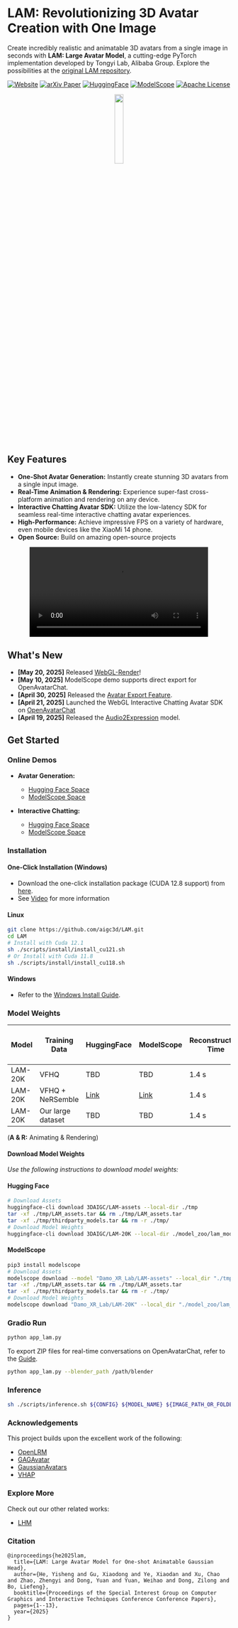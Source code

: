 # LAM: Revolutionizing 3D Avatar Creation with One Image

Create incredibly realistic and animatable 3D avatars from a single image in seconds with **LAM: Large Avatar Model**, a cutting-edge PyTorch implementation developed by Tongyi Lab, Alibaba Group.  Explore the possibilities at the [original LAM repository](https://github.com/aigc3d/LAM).

[![Website](https://img.shields.io/badge/🏠-Website-blue)](https://aigc3d.github.io/projects/LAM/)
[![arXiv Paper](https://img.shields.io/badge/📜-arXiv:2502--17796-green)](https://arxiv.org/pdf/2502.17796)
[![HuggingFace](https://img.shields.io/badge/🤗-HuggingFace-blue)](https://huggingface.co/spaces/3DAIGC/LAM)
[![ModelScope](https://img.shields.io/badge/🧱-ModelScope-blue)](https://www.modelscope.cn/studios/Damo_XR_Lab/LAM_Large_Avatar_Model)
[![Apache License](https://img.shields.io/badge/📃-Apache--2.0-929292)](https://www.apache.org/licenses/LICENSE-2.0)

<p align="center">
  <img src="./assets/images/logo.jpeg" width="20%">
</p>

## Key Features

*   **One-Shot Avatar Generation:** Instantly create stunning 3D avatars from a single input image.
*   **Real-Time Animation & Rendering:** Experience super-fast cross-platform animation and rendering on any device.
*   **Interactive Chatting Avatar SDK:** Utilize the low-latency SDK for seamless real-time interactive chatting avatar experiences.
*   **High-Performance:** Achieve impressive FPS on a variety of hardware, even mobile devices like the XiaoMi 14 phone.
*   **Open Source:** Build on amazing open-source projects

<div align="center">
  <video controls src="https://github.com/user-attachments/assets/98f66655-e1c1-40a9-ab58-bdd49dafedda" width="80%">
  </video>
</div>

## What's New

*   **[May 20, 2025]** Released [WebGL-Render](https://github.com/aigc3d/LAM_WebRender)!
*   **[May 10, 2025]** ModelScope demo supports direct export for OpenAvatarChat.
*   **[April 30, 2025]** Released the [Avatar Export Feature](tools/AVATAR_EXPORT_GUIDE.md).
*   **[April 21, 2025]** Launched the WebGL Interactive Chatting Avatar SDK on [OpenAvatarChat](https://github.com/HumanAIGC-Engineering/OpenAvatarChat)
*   **[April 19, 2025]** Released the [Audio2Expression](https://github.com/aigc3d/LAM_Audio2Expression) model.

## Get Started

### Online Demos

*   **Avatar Generation:**
    *   [Hugging Face Space](https://huggingface.co/spaces/3DAIGC/LAM)
    *   [ModelScope Space](https://www.modelscope.cn/studios/Damo_XR_Lab/LAM_Large_Avatar_Model)

*   **Interactive Chatting:**
    *   [Hugging Face Space](https://huggingface.co/spaces/HumanAIGC-Engineering-Team/open-avatar-chat)
    *   [ModelScope Space](https://www.modelscope.cn/studios/HumanAIGC-Engineering/open-avatar-chat)

### Installation

#### One-Click Installation (Windows)

*   Download the one-click installation package (CUDA 12.8 support) from [here](https://virutalbuy-public.oss-cn-hangzhou.aliyuncs.com/share/aigc3d/data/LAM/Installation/LAM-windows-one-click-install.zip).
*   See [Video](https://www.bilibili.com/video/BV13QGizqEey) for more information

#### Linux

```bash
git clone https://github.com/aigc3d/LAM.git
cd LAM
# Install with Cuda 12.1
sh ./scripts/install/install_cu121.sh
# Or Install with Cuda 11.8
sh ./scripts/install/install_cu118.sh
```

#### Windows

*   Refer to the [Windows Install Guide](scripts/install/WINDOWS_INSTALL.md).

### Model Weights

| Model       | Training Data            | HuggingFace                                                                     | ModelScope                                                                   | Reconstruction Time | A100 (A & R) | XiaoMi 14 Phone (A & R) |
|-------------|--------------------------|---------------------------------------------------------------------------------|------------------------------------------------------------------------------|---------------------|-----------------------------|---------------------------|
| LAM-20K     | VFHQ                     | TBD                                                                             | TBD                                                                         | 1.4 s               | 562.9 FPS                    | 110+ FPS                  |
| LAM-20K     | VFHQ + NeRSemble         | [Link](https://huggingface.co/3DAIGC/LAM-20K)                                    | [Link](https://www.modelscope.cn/models/Damo_XR_Lab/LAM-20K/summary)         | 1.4 s               | 562.9 FPS                    | 110+ FPS                  |
| LAM-20K     | Our large dataset        | TBD                                                                             | TBD                                                                         | 1.4 s               | 562.9 FPS                    | 110+ FPS                  |

(**A & R:** Animating & Rendering)

#### Download Model Weights
*Use the following instructions to download model weights:*

#### Hugging Face
```bash
# Download Assets
huggingface-cli download 3DAIGC/LAM-assets --local-dir ./tmp
tar -xf ./tmp/LAM_assets.tar && rm ./tmp/LAM_assets.tar
tar -xf ./tmp/thirdparty_models.tar && rm -r ./tmp/
# Download Model Weights
huggingface-cli download 3DAIGC/LAM-20K --local-dir ./model_zoo/lam_models/releases/lam/lam-20k/step_045500/
```

#### ModelScope
```bash
pip3 install modelscope
# Download Assets
modelscope download --model "Damo_XR_Lab/LAM-assets" --local_dir "./tmp/"
tar -xf ./tmp/LAM_assets.tar && rm ./tmp/LAM_assets.tar
tar -xf ./tmp/thirdparty_models.tar && rm -r ./tmp/
# Download Model Weights
modelscope download "Damo_XR_Lab/LAM-20K" --local_dir "./model_zoo/lam_models/releases/lam/lam-20k/step_045500/"
```

### Gradio Run

```bash
python app_lam.py
```

To export ZIP files for real-time conversations on OpenAvatarChat, refer to the [Guide](tools/AVATAR_EXPORT_GUIDE.md).

```bash
python app_lam.py --blender_path /path/blender
```

### Inference

```bash
sh ./scripts/inference.sh ${CONFIG} ${MODEL_NAME} ${IMAGE_PATH_OR_FOLDER} ${MOTION_SEQ}
```

### Acknowledgements

This project builds upon the excellent work of the following:
-   [OpenLRM](https://github.com/3DTopia/OpenLRM)
-   [GAGAvatar](https://github.com/xg-chu/GAGAvatar)
-   [GaussianAvatars](https://github.com/ShenhanQian/GaussianAvatars)
-   [VHAP](https://github.com/ShenhanQian/VHAP)

### Explore More

Check out our other related works:
-   [LHM](https://github.com/aigc3d/LHM)

### Citation

```
@inproceedings{he2025lam,
  title={LAM: Large Avatar Model for One-shot Animatable Gaussian Head},
  author={He, Yisheng and Gu, Xiaodong and Ye, Xiaodan and Xu, Chao and Zhao, Zhengyi and Dong, Yuan and Yuan, Weihao and Dong, Zilong and Bo, Liefeng},
  booktitle={Proceedings of the Special Interest Group on Computer Graphics and Interactive Techniques Conference Conference Papers},
  pages={1--13},
  year={2025}
}
```
